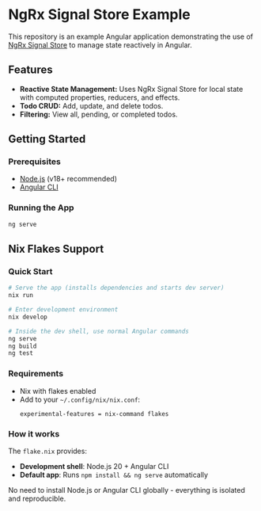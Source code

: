 # NgRx Signal Store Example

This repository is an example Angular application demonstrating the use of [NgRx Signal Store](https://ngrx.io/guide/signal-store) to manage state reactively in Angular.

## Features
- **Reactive State Management:** Uses NgRx Signal Store for local state with computed properties, reducers, and effects.
- **Todo CRUD:** Add, update, and delete todos.
- **Filtering:** View all, pending, or completed todos.

## Getting Started

### Prerequisites
- [Node.js](https://nodejs.org/) (v18+ recommended)
- [Angular CLI](https://angular.io/cli)

### Running the App
```bash
ng serve
```

## Nix Flakes Support

### Quick Start

```bash
# Serve the app (installs dependencies and starts dev server)
nix run

# Enter development environment
nix develop

# Inside the dev shell, use normal Angular commands
ng serve
ng build
ng test
```

### Requirements

- Nix with flakes enabled
- Add to your `~/.config/nix/nix.conf`:
  ```
  experimental-features = nix-command flakes
  ```

### How it works

The `flake.nix` provides:
- **Development shell**: Node.js 20 + Angular CLI
- **Default app**: Runs `npm install && ng serve` automatically

No need to install Node.js or Angular CLI globally - everything is isolated and reproducible.
